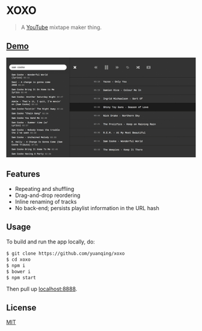 # XOXO

> A [YouTube](https://youtube.com) mixtape maker thing.

## [Demo](http://goo.gl/ogVvs2)

[![XOXO](img/xoxo.png)](http://goo.gl/ogVvs2)

## Features

- Repeating and shuffling
- Drag-and-drop reordering
- Inline renaming of tracks
- No back-end; persists playlist information in the URL hash

## Usage

To build and run the app locally, do:

```
$ git clone https://github.com/yuanqing/xoxo
$ cd xoxo
$ npm i
$ bower i
$ npm start
```

Then pull up [localhost:8888](http://localhost:8888/).

## License

[MIT](LICENSE)

